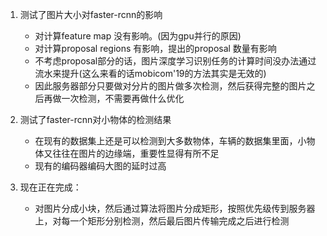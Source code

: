 1. 测试了图片大小对faster-rcnn的影响
   - 对计算feature map 没有影响。(因为gpu并行的原因)
   - 对计算proposal regions 有影响，提出的proposal 数量有影响
   - 不考虑proposal部分的话，图片深度学习识别任务的计算时间没办法通过流水来提升(这么来看的话mobicom'19的方法其实是无效的)
   - 因此服务器部分只要做对分片的图片做多次检测，然后获得完整的图片之后再做一次检测，不需要再做什么优化

2. 测试了faster-rcnn对小物体的检测结果
   - 在现有的数据集上还是可以检测到大多数物体，车辆的数据集里面，小物体又往往在图片的边缘端，重要性显得有所不足
   - 现有的编码器编码大图的延时过高

3. 现在正在完成：
   - 对图片分成小块，然后通过算法将图片分成矩形，按照优先级传到服务器上，对每一个矩形分别检测，然后最后图片传输完成之后进行检测

 